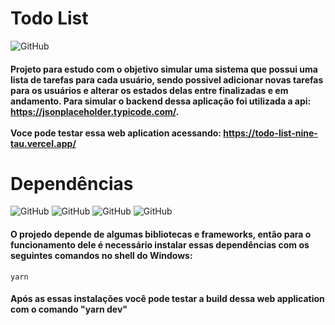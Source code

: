 # Todo List

![GitHub](https://img.shields.io/github/license/vimigueloli/TodoList?color=brigthgreen) <br/>

#### Projeto para estudo com o objetivo simular uma sistema que possui uma lista de tarefas para cada usuário, sendo possivel adicionar novas tarefas para os usuários e alterar os estados delas entre finalizadas e em andamento. Para simular o backend dessa aplicação foi utilizada a api: https://jsonplaceholder.typicode.com/. <br/> <br/> Voce pode testar essa web aplication acessando: https://todo-list-nine-tau.vercel.app/

# Dependências

![GitHub](https://img.shields.io/badge/dependências-react-4e8dec?style=plastic)
![GitHub](https://img.shields.io/badge/-axios-4e8dec?style=plastic)
![GitHub](https://img.shields.io/badge/tailwind-4e8dec?style=plastic)
![GitHub](https://img.shields.io/badge/react_icons-4e8dec?style=plastic)
<br/>

#### O projedo depende de algumas bibliotecas e frameworks, então para o funcionamento dele é necessário instalar essas dependências com os seguintes comandos no shell do Windows:

```
yarn 
```

#### Após as essas instalações você pode testar a build dessa web application com o comando "yarn dev" 
